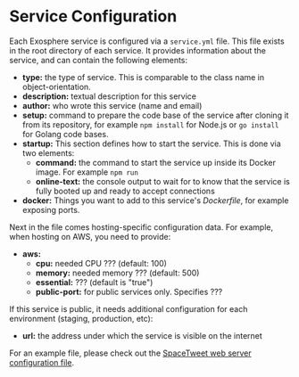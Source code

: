 # Service Configuration

Each Exosphere service is configured via a `service.yml` file.
This file exists in the root directory of each service.
It provides information about the service,
and can contain the following elements:

- __type:__ the type of service.
  This is comparable to the class name in object-orientation.
- __description:__ textual description for this service
- __author:__ who wrote this service (name and email)
- __setup:__ command to prepare the code base of the service after cloning it from its repository,
  for example `npm install` for Node.js or `go install` for Golang code bases.
- __startup:__ This section defines how to start the service.
  This is done via two elements:
  - __command:__ the command to start the service up inside its Docker image.
    For example `npm run`
  - __online-text:__ the console output to wait for
    to know that the service is fully booted up
    and ready to accept connections
- __docker:__ Things you want to add to this service's _Dockerfile_,
  for example exposing ports.

Next in the file comes hosting-specific configuration data.
For example, when hosting on AWS, you need to provide:
- __aws:__
  - __cpu:__ needed CPU ??? (default: 100)
  - __memory:__ needed memory ??? (default: 500)
  - __essential:__ ??? (default is "true")
  - __public-port:__ for public services only.
    Specifies ???

If this service is public, it needs additional configuration for each environment (staging, production, etc):
- __url:__ the address under which the service is visible on the internet

For an example file, please check out the
[SpaceTweet web server configuration file](https://github.com/Originate/space-tweet/blob/master/web-server/service.yml).
